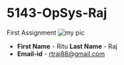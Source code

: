 # 5143-OpSys-Raj
 First Assignment
 ![my pic](https://drive.google.com/drive/my-drive/IMG_1595.JPG)
- **First Name** - Ritu  **Last Name** - Raj
- **Email-id** - rtraj88@gmail.com
